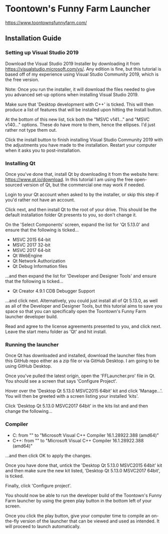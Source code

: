 # Toontown's Funny Farm Launcher
https://www.toontownsfunnyfarm.com/

## Installation Guide

### Setting up Visual Studio 2019

Download the Visual Studio 2019 Installer by downloading it from https://visualstudio.microsoft.com/vs/. Any edition is fine, but this tutorial is based off of my experience using Visual Studio Community 2019, which is the free version.

Note: Once you run the installer, it will download the files needed to give you advanced set-up options when installing Visual Studio 2019.

Make sure that 'Desktop development with C++' is ticked. This will then produce a list of features that will be installed upon hitting the Install button.

At the bottom of this new list, tick both the "MSVC v141..." and "MSVC v140..." options. These do have more to them, hence the ellipses. I'd just rather not type them out.

Click the install button to finish installing Visual Studio Community 2019 with the adjustments you have made to the installation. Restart your computer when it asks you to post-installation.


### Installing Qt

Once you've done that, install Qt by downloading it from the website here: https://www.qt.io/download. In this tutorial I am using the free open-sourced version of Qt, but the commercial one may work if needed.

Login to your Qt account when asked to by the installer, or skip this step if you'd rather not have an account.

Click next, and then install Qt to the root of your drive. This should be the default installation folder Qt presents to you, so don't change it.

On the 'Select Components' screen, expand the list for 'Qt 5.13.0' and ensure that the following is ticked...

- MSVC 2015 64-bit
- MSVC 2017 32-bit
- MSVC 2017 64-bit
- Qt WebEngine
- Qt Network Authorization
- Qt Debug Information files

...and then expand the list for 'Developer and Designer Tools' and ensure that the following is ticked...

- Qt Creator 4.9.1 CDB Debugger Support

...and click next. Alternatively, you could just install all of Qt 5.13.0, as well as all of the Developer and Designer Tools, but this tutorial aims to save you space so that you can specifically open the Toontown's Funny Farm launcher developer build.

Read and agree to the license agreements presented to you, and click next. Leave the start menu folder as 'Qt' and hit install.

### Running the launcher

Once Qt has downloaded and installed, download the launcher files from this GitHub repo either as a zip file or via GitHub Desktop. I am going to be using GitHub Desktop.

Once you've pulled the latest origin, open the 'FFLauncher.pro' file in Qt. You should see a screen that says 'Configure Project'.

Hover over the 'Desktop Qt 5.13.0 MSVC2015 64bit' kit and click 'Manage...'. You will then be greeted with a screen listing your installed 'kits'.

Click 'Desktop Qt 5.13.0 MSVC2017 64bit' in the kits list and and then change the following...

### Compiler
- C: from "<No compiler>" to "Microsoft Visual C++ Compiler 16.1.28922.388 (amd64)"
- C++: from "<No compiler>" to "Microsoft Visual C++ Compiler 16.1.28922.388 (amd64)"

...and then click OK to apply the changes.

Once you have done that, untick the 'Desktop Qt 5.13.0 MSVC2015 64bit' kit and then make sure the new kit listed, 'Desktop Qt 5.13.0 MSVC2017 64bit', is ticked.

Finally, click 'Configure project'.

You should now be able to run the developer build of the Toontown's Funny Farm launcher by using the green play button in the bottom left of your screen.

Once you click the play button, give your computer time to compile an on-the-fly version of the launcher that can be viewed and used as intended. It will proceed to launch automatically.
